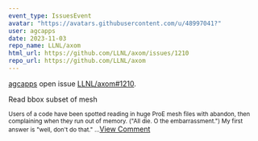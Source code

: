 ```yaml
---
event_type: IssuesEvent
avatar: "https://avatars.githubusercontent.com/u/48997041?"
user: agcapps
date: 2023-11-03
repo_name: LLNL/axom
html_url: https://github.com/LLNL/axom/issues/1210
repo_url: https://github.com/LLNL/axom
---
```


<a href='https://github.com/agcapps' target='_blank'>agcapps</a> open issue <a href='https://github.com/LLNL/axom/issues/1210' target='_blank'>LLNL/axom#1210</a>.

<p>Read bbox subset of mesh</p><small>Users of a code have been spotted reading in huge ProE mesh files with abandon, then complaining when they run out of memory.  ("All die.  O the embarrassment.")  My first answer is "well, don't do that."  ...</small><a href='https://github.com/LLNL/axom/issues/1210' target='_blank'>View Comment</a>
